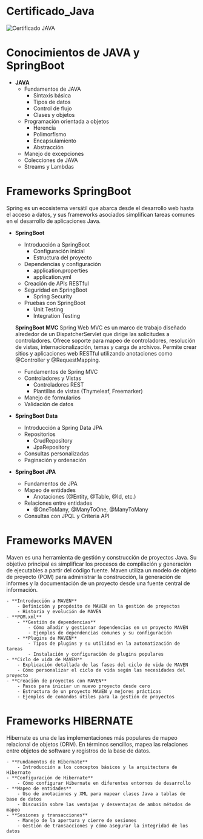 # Certificado_Java

<img title="Certificado JAVA" alt="Certificado JAVA" src="https://www.bacancytechnology.com/qanda/wp-content/uploads/2023/05/Difference-Between-List.of-and-Arrays.asList.png">

# Conocimientos de JAVA y SpringBoot

- **JAVA**
    - Fundamentos de JAVA
        - Sintaxis básica
        - Tipos de datos
        - Control de flujo
        - Clases y objetos
    - Programación orientada a objetos
        - Herencia
        - Polimorfismo
        - Encapsulamiento
        - Abstracción
    - Manejo de excepciones
    - Colecciones de JAVA
    - Streams y Lambdas

# Frameworks SpringBoot
Spring es un ecosistema versátil que abarca desde el desarrollo web hasta el acceso a datos, y sus frameworks asociados simplifican tareas comunes en el desarrollo de aplicaciones Java. 
- **SpringBoot**
    - Introducción a SpringBoot
        - Configuración inicial
        - Estructura del proyecto
    - Dependencias y configuración
        - application.properties
        - application.yml
    - Creación de APIs RESTful
    - Seguridad en SpringBoot
        - Spring Security
    - Pruebas con SpringBoot
        - Unit Testing
        - Integration Testing
  
  **SpringBoot MVC**
  Spring Web MVC es un marco de trabajo diseñado alrededor de un DispatcherServlet que dirige las solicitudes a controladores. Ofrece soporte para mapeo de controladores, resolución de vistas, internacionalización, temas y carga de archivos.
Permite crear sitios y aplicaciones web RESTful utilizando anotaciones como @Controller y @RequestMapping.
    - Fundamentos de Spring MVC
    - Controladores y Vistas
        - Controladores REST
        - Plantillas de vistas (Thymeleaf, Freemarker)
    - Manejo de formularios
    - Validación de datos
- **SpringBoot Data**
    - Introducción a Spring Data JPA
    - Repositorios
        - CrudRepository
        - JpaRepository
    - Consultas personalizadas
    - Paginación y ordenación
- **SpringBoot JPA**
    - Fundamentos de JPA
    - Mapeo de entidades
        - Anotaciones (@Entity, @Table, @Id, etc.)
    - Relaciones entre entidades
        - @OneToMany, @ManyToOne, @ManyToMany
    - Consultas con JPQL y Criteria API

# Frameworks MAVEN

Maven es una herramienta de gestión y construcción de proyectos Java. Su objetivo principal es simplificar los procesos de compilación y generación de ejecutables a partir del código fuente. Maven utiliza un modelo de objeto de proyecto (POM) para administrar la construcción, la generación de informes y la documentación de un proyecto desde una fuente central de información.

    - **Introducción a MAVEN**
        - Definición y propósito de MAVEN en la gestión de proyectos
        - Historia y evolución de MAVEN
    - **POM.xml**
        - **Gestión de dependencias**
            - Cómo añadir y gestionar dependencias en un proyecto MAVEN
            - Ejemplos de dependencias comunes y su configuración
        - **Plugins de MAVEN**
            - Tipos de plugins y su utilidad en la automatización de tareas
            - Instalación y configuración de plugins populares
    - **Ciclo de vida de MAVEN**
        - Explicación detallada de las fases del ciclo de vida de MAVEN
        - Cómo personalizar el ciclo de vida según las necesidades del proyecto
    - **Creación de proyectos con MAVEN**
        - Pasos para iniciar un nuevo proyecto desde cero
        - Estructura de un proyecto MAVEN y mejores prácticas
        - Ejemplos de comandos útiles para la gestión de proyectos

# Frameworks HIBERNATE
Hibernate es una de las implementaciones más populares de mapeo relacional de objetos (ORM). En términos sencillos, mapea las relaciones entre objetos de software y registros de la base de datos.

    - **Fundamentos de Hibernate**
        - Introducción a los conceptos básicos y la arquitectura de Hibernate
    - **Configuración de Hibernate**
        - Cómo configurar Hibernate en diferentes entornos de desarrollo
    - **Mapeo de entidades**
        - Uso de anotaciones y XML para mapear clases Java a tablas de base de datos
        - Discusión sobre las ventajas y desventajas de ambos métodos de mapeo
    - **Sesiones y transacciones**
        - Manejo de la apertura y cierre de sesiones
        - Gestión de transacciones y cómo asegurar la integridad de los datos
